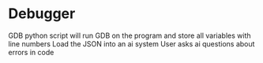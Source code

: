 # Debugger
GDB python script will run GDB on the program and store all variables with line numbers
Load the JSON into an ai system
User asks ai questions about errors in code